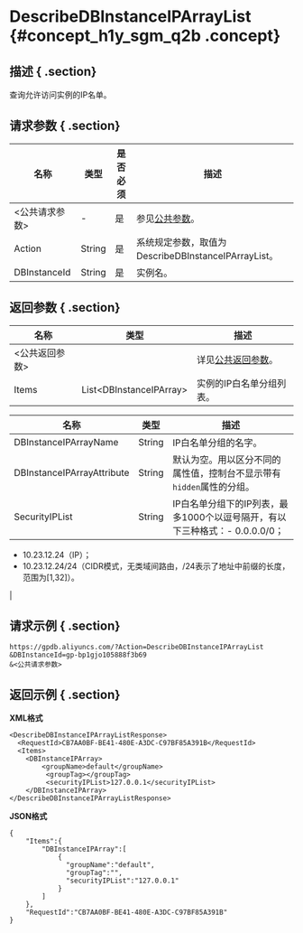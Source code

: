 # DescribeDBInstanceIPArrayList {#concept_h1y_sgm_q2b .concept}

## 描述 { .section}

查询允许访问实例的IP名单。

## 请求参数 { .section}

|名称|类型|是否必须|描述|
|--|--|----|--|
|<公共请求参数\>|-|是|参见[公共参数](intl.zh-CN/API参考/公共参数.md#)。|
|Action|String|是|系统规定参数，取值为DescribeDBInstanceIPArrayList。|
|DBInstanceId|String|是|实例名。|

## 返回参数 { .section}

|名称|类型|描述|
|--|--|--|
|<公共返回参数\>| |详见[公共返回参数](intl.zh-CN/API参考/公共参数.md#section_apd_1rv_3bb)。|
|Items|List<DBInstanceIPArray\>|实例的IP白名单分组列表。|

|名称|类型|描述|
|--|--|--|
|DBInstanceIPArrayName|String|IP白名单分组的名字。|
|DBInstanceIPArrayAttribute|String|默认为空。用以区分不同的属性值，控制台不显示带有`hidden`属性的分组。|
|SecurityIPList|String|IP白名单分组下的IP列表，最多1000个以逗号隔开，有以下三种格式：-   0.0.0.0/0；
-   10.23.12.24（IP）；
-   10.23.12.24/24（CIDR模式，无类域间路由，/24表示了地址中前缀的长度，范围为\[1,32\]）。

|

## 请求示例 { .section}

```
https://gpdb.aliyuncs.com/?Action=DescribeDBInstanceIPArrayList
&DBInstanceId=gp-bp1gjo105888f3b69
&<公共请求参数>
```

## 返回示例 { .section}

**XML格式**

```
<DescribeDBInstanceIPArrayListResponse>
  <RequestId>CB7AA0BF-BE41-480E-A3DC-C97BF85A391B</RequestId>
  <Items>
    <DBInstanceIPArray>
        <groupName>default</groupName>
		 <groupTag></groupTag>
		 <securityIPList>127.0.0.1</securityIPList>
    </DBInstanceIPArray>
</DescribeDBInstanceIPArrayListResponse>
```

**JSON格式**

```
{
    "Items":{
        "DBInstanceIPArray":[
            {
              "groupName":"default",
              "groupTag":"",
              "securityIPList":"127.0.0.1"
            }
        ]
    },
    "RequestId":"CB7AA0BF-BE41-480E-A3DC-C97BF85A391B"
}
```

